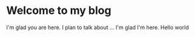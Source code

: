 # Welcome to my blog

I'm glad you are here. I plan to talk about ...
I'm glad I'm here.
Hello world
